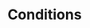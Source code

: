 ---
title: Conditions
eleventyNavigation:
  title: Conditions
  key: dg_2d_conditions
  parent: dg_2d
  order: 5
layout: "../de/2d/03_3-conditions.md"
---